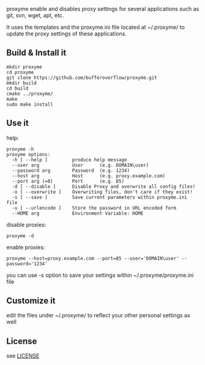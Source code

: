proxyme enable and disables proxy settings for several applications such as git, svn, wget, apt, etc.

It uses the templates and the proxyme.ini file located at ~/.proxyme/
to update the proxy settings of these applications.


Build & Install it
-------------------
    mkdir proxyme 
    cd proxyme
    git clone https://github.com/bufferoverflow/proxyme.git
    mkdir build
    cd build
    cmake ../proxyme/
    make
    sudo make install

Use it
-------
help:

    proxyme -h
    proxyme options:
      -h [ --help ]         produce help message
      --user arg            User      (e.g. DOMAIN\user)
      --password arg        Password  (e.g. 1234)
      --host arg            Host      (e.g. proxy.example.com)
      --port arg (=0)       Port      (e.g. 85)
      -d [ --disable ]      Disable Proxy and overwrite all config files!
      -o [ --overwrite ]    Overwriting files, don't care if they exist!
      -s [ --save ]         Save current parameters within proxyme.ini file
      -u [ --urlencode ]    Store the password in URL encoded form
      --HOME arg            Environment Variable: HOME

disable proxies:

    proxyme -d

enable proxies:

    proxyme --host=proxy.example.com --port=85 --user='DOMAIN\user' --password='1234'

you can use -s option to save your settings within ~/.proxyme/proxyme.ini file

Customize it
-------------
edit the files under ~/.proxyme/ to reflect your other personal settings as well

License
-------
see [LICENSE](LICENSE) 